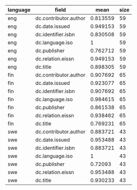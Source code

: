 | language   | field                 |     mean |   size |
|------------|-----------------------|----------|--------|
| eng        | dc.contributor.author | 0.813559 |     59 |
| eng        | dc.date.issued        | 0.949153 |     59 |
| eng        | dc.identifier.isbn    | 0.830508 |     59 |
| eng        | dc.language.iso       | 1        |     59 |
| eng        | dc.publisher          | 0.762712 |     59 |
| eng        | dc.relation.eissn     | 0.949153 |     59 |
| eng        | dc.title              | 0.898305 |     59 |
| fin        | dc.contributor.author | 0.907692 |     65 |
| fin        | dc.date.issued        | 0.923077 |     65 |
| fin        | dc.identifier.isbn    | 0.907692 |     65 |
| fin        | dc.language.iso       | 0.984615 |     65 |
| fin        | dc.publisher          | 0.861538 |     65 |
| fin        | dc.relation.eissn     | 0.938462 |     65 |
| fin        | dc.title              | 0.769231 |     65 |
| swe        | dc.contributor.author | 0.883721 |     43 |
| swe        | dc.date.issued        | 0.953488 |     43 |
| swe        | dc.identifier.isbn    | 0.883721 |     43 |
| swe        | dc.language.iso       | 1        |     43 |
| swe        | dc.publisher          | 0.72093  |     43 |
| swe        | dc.relation.eissn     | 0.953488 |     43 |
| swe        | dc.title              | 0.930233 |     43 |
